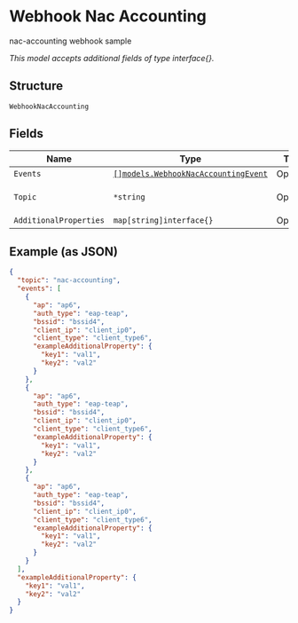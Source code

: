
# Webhook Nac Accounting

nac-accounting webhook sample

*This model accepts additional fields of type interface{}.*

## Structure

`WebhookNacAccounting`

## Fields

| Name | Type | Tags | Description |
|  --- | --- | --- | --- |
| `Events` | [`[]models.WebhookNacAccountingEvent`](../../doc/models/webhook-nac-accounting-event.md) | Optional | - |
| `Topic` | `*string` | Optional | **Default**: `"nac-accounting"` |
| `AdditionalProperties` | `map[string]interface{}` | Optional | - |

## Example (as JSON)

```json
{
  "topic": "nac-accounting",
  "events": [
    {
      "ap": "ap6",
      "auth_type": "eap-teap",
      "bssid": "bssid4",
      "client_ip": "client_ip0",
      "client_type": "client_type6",
      "exampleAdditionalProperty": {
        "key1": "val1",
        "key2": "val2"
      }
    },
    {
      "ap": "ap6",
      "auth_type": "eap-teap",
      "bssid": "bssid4",
      "client_ip": "client_ip0",
      "client_type": "client_type6",
      "exampleAdditionalProperty": {
        "key1": "val1",
        "key2": "val2"
      }
    },
    {
      "ap": "ap6",
      "auth_type": "eap-teap",
      "bssid": "bssid4",
      "client_ip": "client_ip0",
      "client_type": "client_type6",
      "exampleAdditionalProperty": {
        "key1": "val1",
        "key2": "val2"
      }
    }
  ],
  "exampleAdditionalProperty": {
    "key1": "val1",
    "key2": "val2"
  }
}
```

